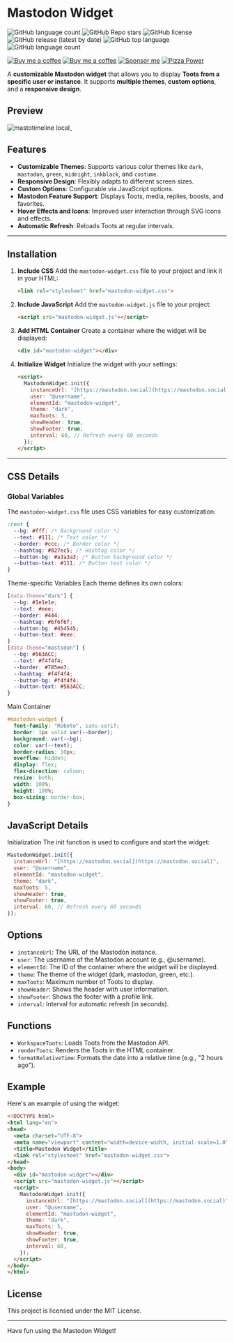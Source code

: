 # Mastodon Widget
![GitHub language count](https://mini-badges.rondevhub.de/github/RonDevHub/MastoTimeline/created_at/social/calendarjelly) ![GitHub Repo stars](https://mini-badges.rondevhub.de/github/RonDevHub/MastoTimeline/stars/social/starjelly)  ![GitHub license](https://mini-badges.rondevhub.de/github/RonDevHub/MastoTimeline/license/social/crownjelly/*/c1d82f-black) ![GitHub release (latest by date)](https://mini-badges.rondevhub.de/github/RonDevHub/MastoTimeline/release/social/wandjelly) ![GitHub top language](https://mini-badges.rondevhub.de/github/RonDevHub/MastoTimeline/top_language_count/social/codejelly) ![GitHub language count](https://mini-badges.rondevhub.de/github/RonDevHub/MastoTimeline/commit/social/calendarjelly)

[![Buy me a coffee](https://mini-badges.rondevhub.de/icon/cuptogo/Buy_me_a_Coffee-c1d82f-222/for-the-badge "Buy me a coffee")](https://www.buymeacoffee.com/RonDev)
[![Buy me a coffee](https://mini-badges.rondevhub.de/icon/cuptogo/ko--fi.com-c1d82f-222/for-the-badge "Buy me a coffee")](https://ko-fi.com/U6U31EV2VS)
[![Sponsor me](https://mini-badges.rondevhub.de/icon/hearts-red/Sponsor_me/for-the-badge "Sponsor me")](https://github.com/sponsors/RonDevHub)
[![Pizza Power](https://mini-badges.rondevhub.de/icon/pizzaslice/Buy_me_a_pizza/for-the-badge "Pizza Power")](https://www.paypal.com/paypalme/Depressionist1/4,99)

A **customizable Mastodon widget** that allows you to display **Toots from a specific user or instance**. It supports **multiple themes**, **custom options**, and a **responsive design**.

## Preview
![mastotimeline local_](https://github.com/user-attachments/assets/0b9ed77f-e432-4588-927e-dd02c883b5f4)


## Features

* **Customizable Themes**: Supports various color themes like `dark`, `mastodon`, `green`, `midnight`, `inkblack`, and `costume`.
* **Responsive Design**: Flexibly adapts to different screen sizes.
* **Custom Options**: Configurable via JavaScript options.
* **Mastodon Feature Support**: Displays Toots, media, replies, boosts, and favorites.
* **Hover Effects and Icons**: Improved user interaction through SVG icons and effects.
* **Automatic Refresh**: Reloads Toots at regular intervals.

---

## Installation

1.  **Include CSS**
    Add the `mastodon-widget.css` file to your project and link it in your HTML:

    ```html
    <link rel="stylesheet" href="mastodon-widget.css">
    ```

2.  **Include JavaScript**
    Add the `mastodon-widget.js` file to your project:

    ```html
    <script src="mastodon-widget.js"></script>
    ```

3.  **Add HTML Container**
    Create a container where the widget will be displayed:

    ```html
    <div id="mastodon-widget"></div>
    ```

4.  **Initialize Widget**
    Initialize the widget with your settings:

    ```html
    <script>
      MastodonWidget.init({
        instanceUrl: "[https://mastodon.social](https://mastodon.social)",
        user: "@username",
        elementId: "mastodon-widget",
        theme: "dark",
        maxToots: 5,
        showHeader: true,
        showFooter: true,
        interval: 60, // Refresh every 60 seconds
      });
    </script>
    ```

---

## CSS Details

### Global Variables

The `mastodon-widget.css` file uses CSS variables for easy customization:

```css
:root {
  --bg: #fff; /* Background color */
  --text: #111; /* Text color */
  --border: #ccc; /* Border color */
  --hashtag: #027ec5; /* Hashtag color */
  --button-bg: #a3a3a3; /* Button background color */
  --button-text: #111; /* Button text color */
}
```
Theme-specific Variables
Each theme defines its own colors:

```css
[data-theme="dark"] {
  --bg: #1e1e1e;
  --text: #eee;
  --border: #444;
  --hashtag: #6f6f6f;
  --button-bg: #454545;
  --button-text: #eee;
}
[data-theme="mastodon"] {
  --bg: #563ACC;
  --text: #f4f4f4;
  --border: #785ee3;
  --hashtag: #f4f4f4;
  --button-bg: #f4f4f4;
  --button-text: #563ACC;
}
```
Main Container
```CSS
#mastodon-widget {
  font-family: "Roboto", sans-serif;
  border: 1px solid var(--border);
  background: var(--bg);
  color: var(--text);
  border-radius: 10px;
  overflow: hidden;
  display: flex;
  flex-direction: column;
  resize: both;
  width: 100%;
  height: 100%;
  box-sizing: border-box;
}
```
## JavaScript Details
Initialization
The init function is used to configure and start the widget:

```JavaScript
MastodonWidget.init({
  instanceUrl: "[https://mastodon.social](https://mastodon.social)",
  user: "@username",
  elementId: "mastodon-widget",
  theme: "dark",
  maxToots: 5,
  showHeader: true,
  showFooter: true,
  interval: 60, // Refresh every 60 seconds
});
```
## Options
* `instanceUrl`: The URL of the Mastodon instance.
* `user`: The username of the Mastodon account (e.g., @username).
* `elementId`: The ID of the container where the widget will be displayed.
* `theme`: The theme of the widget (dark, mastodon, green, etc.).
* `maxToots`: Maximum number of Toots to display.
* `showHeader`: Shows the header with user information.
* `showFooter`: Shows the footer with a profile link.
* `interval`: Interval for automatic refresh (in seconds).
## Functions
* `WorkspaceToots`: Loads Toots from the Mastodon API.
* `renderToots`: Renders the Toots in the HTML container.
* `formatRelativeTime`: Formats the date into a relative time (e.g., "2 hours ago").
## Example
Here's an example of using the widget:

```HTML
<!DOCTYPE html>
<html lang="en">
<head>
  <meta charset="UTF-8">
  <meta name="viewport" content="width=device-width, initial-scale=1.0">
  <title>Mastodon Widget</title>
  <link rel="stylesheet" href="mastodon-widget.css">
</head>
<body>
  <div id="mastodon-widget"></div>
  <script src="mastodon-widget.js"></script>
  <script>
    MastodonWidget.init({
      instanceUrl: "[https://mastodon.social](https://mastodon.social)",
      user: "@username",
      elementId: "mastodon-widget",
      theme: "dark",
      maxToots: 5,
      showHeader: true,
      showFooter: true,
      interval: 60,
    });
  </script>
</body>
</html>
```
## License
This project is licensed under the MIT License.

---

Have fun using the Mastodon Widget!